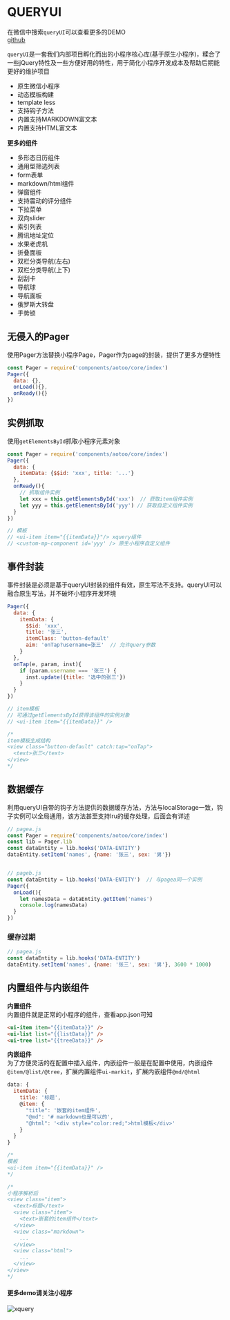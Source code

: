 # QUERYUI

在微信中搜索`queryUI`可以查看更多的DEMO  
[github](https://www.github.com/webkixi/aotoo-xquery)  

`queryUI`是一套我们内部项目孵化而出的小程序核心库(基于原生小程序)，糅合了一些jQuery特性及一些方便好用的特性，用于简化小程序开发成本及帮助后期能更好的维护项目

* 原生微信小程序  
* 动态模板构建
* template less
* 支持钩子方法
* 内置支持MARKDOWN富文本
* 内置支持HTML富文本  

<div style="margin-top: 15px;" />  

__更多的组件__  

* 多形态日历组件
* 通用型筛选列表
* form表单
* markdown/html组件
* 弹窗组件
* 支持震动的评分组件
* 下拉菜单
* 双向slider
* 索引列表
* 腾讯地址定位  
* 水果老虎机
* 折叠面板
* 双栏分类导航(左右)
* 双栏分类导航(上下)
* 刮刮卡  
* 导航球
* 导航面板
* 俄罗斯大转盘
* 手势锁

## 无侵入的Pager

使用Pager方法替换小程序Page，Pager作为page的封装，提供了更多方便特性

```js
const Pager = require('components/aotoo/core/index')
Pager({
  data: {},
  onLoad(){},
  onReady(){}
})
```

## 实例抓取  

使用`getElementsById`抓取小程序元素对象

```js
const Pager = require('components/aotoo/core/index')
Pager({
  data: {
    itemData: {$$id: 'xxx', title: '...'}
  },
  onReady(){
    // 抓取组件实例
    let xxx = this.getElementsById('xxx')  // 获取item组件实例
    let yyy = this.getElementsById('yyy') // 获取自定义组件实例
  }
})

// 模板
// <ui-item item="{{itemData}}"/> xquery组件
// <custom-mp-component id='yyy' /> 原生小程序自定义组件
```

## 事件封装  

事件封装是必须是基于queryUI封装的组件有效，原生写法不支持。queryUI可以融合原生写法，并不破坏小程序开发环境

```js
Pager({
  data: {
    itemData: {
      $$id: 'xxx',
      title: '张三',
      itemClass: 'button-default'
      aim: 'onTap?username=张三'  // 允许query参数
    }
  },
  onTap(e, param, inst){
    if (param.username === '张三') {
      inst.update({title: '选中的张三'})
    }
  }
})

// item模板
// 可通过getElementsById获得该组件的实例对象
// <ui-item item="{{itemData}}" />

/*
item模板生成结构
<view class="button-default" catch:tap="onTap">  
  <text>张三</text>
</view>
*/
```

## 数据缓存

利用queryUI自带的钩子方法提供的数据缓存方法，方法与localStorage一致，钩子实例可以全局通用，该方法甚至支持lru的缓存处理，后面会有详述

```js
// pagea.js
const Pager = require('components/aotoo/core/index')
const lib = Pager.lib
const dataEntity = lib.hooks('DATA-ENTITY')
dataEntity.setItem('names', {name: '张三', sex: '男'})


// pageb.js
const dataEntity = lib.hooks('DATA-ENTITY')  // 与pagea同一个实例
Pager({
  onLoad(){
    let namesData = dataEntity.getItem('names')
    console.log(namesData)
  }
})
```

### 缓存过期

```js
// pagea.js
const dataEntity = lib.hooks('DATA-ENTITY')
dataEntity.setItem('names', {name: '张三', sex: '男'}, 3600 * 1000)
```

## 内置组件与内嵌组件

__内置组件__  
内置组件就是正常的小程序的组件，查看app.json可知

```html
<ui-item item="{{itemData}}" />
<ui-list list="{{listData}}" />
<ui-tree list="{{treeData}}" />
```  

__内嵌组件__  
为了方便灵活的在配置中插入组件，内嵌组件一般是在配置中使用，内嵌组件`@item/@list/@tree`，扩展内置组件`ui-markit`，扩展内嵌组件`@md/@html`

```js
data: {
  itemData: {
    title: '标题',
    @item: {
      "title": '嵌套的item组件',
      "@md": '# markdown也是可以的',
      "@html": '<div style="color:red;">html模板</div>'
    }
  }
}

/*
模板  
<ui-item item="{{itemData}}" />
*/

/*
小程序解析后
<view class="item">
  <text>标题</text>
  <view class="item">
    <text>嵌套的item组件</text>
  </view>
  <view class="markdown">
    ...
  </view>
  <view class="html">
    ...
  </view>
</view>
*/
```

#### 更多demo请关注小程序

![xquery](http://www.agzgz.com/imgs/xquery.png)
